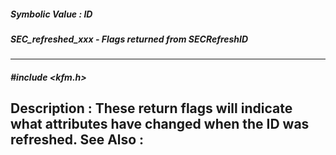 ##### Symbolic Value : ID
##### SEC_refreshed_xxx - Flags returned from SECRefreshID
---
##### #include <kfm.h>
**Description :**
These return flags will indicate what attributes have changed when the ID was 
refreshed.
**See Also :**
[](D:/md_files/.md)
---
